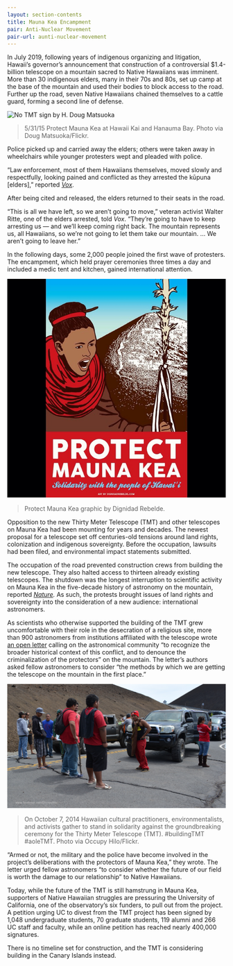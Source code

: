 ```yaml
---
layout: section-contents
title: Mauna Kea Encampment
pair: Anti-Nuclear Movement
pair-url: aunti-nuclear-movement
---
```


In July 2019, following years of indigenous organizing and litigation, Hawaii’s governor’s announcement that construction of a controversial $1.4-billion telescope on a mountain sacred to Native Hawaiians was imminent. More than 30 indigenous elders, many in their 70s and 80s, set up camp at the base of the mountain and used their bodies to block access to the road. Further up the road, seven Native Hawaiians chained themselves to a cattle guard, forming a second line of defense.

![No TMT sign by H. Doug Matsuoka](no-tmt-sign.jpg)
> 5/31/15 Protect Mauna Kea at Hawaii Kai and Hanauma Bay. Photo via Doug Matsuoka/Flickr.

Police picked up and carried away the elders; others were taken away in wheelchairs while younger protesters wept and pleaded with police.

“Law enforcement, most of them Hawaiians themselves, moved slowly and respectfully, looking pained and conflicted as they arrested the kūpuna [elders],” reported [*Vox*](https://www.vox.com/identities/2019/7/24/20706930/mauna-kea-hawaii). 

After being cited and released, the elders returned to their seats in the road.

“This is all we have left, so we aren’t going to move,” veteran activist Walter Ritte, one of the elders arrested, told *Vox*. “They’re going to have to keep arresting us — and we’ll keep coming right back. The mountain represents us, all Hawaiians, so we’re not going to let them take our mountain. … We aren’t going to leave her.”

In the following days, some 2,000 people joined the first wave of protesters. The encampment, which held prayer ceremonies three times a day and included a medic tent and kitchen, gained international attention. 

![Protect Mauna Kea graphic by Dignidad Rebelde.](dignidad-rebelde.jpg)
> Protect Mauna Kea graphic by Dignidad Rebelde.


Opposition to the new Thirty Meter Telescope (TMT) and other telescopes on Mauna Kea had been mounting for years and decades. The newest proposal for a telescope set off centuries-old tensions around land rights, colonization and indigenous sovereignty. Before the occupation, lawsuits had been filed, and environmental impact statements submitted. 

The occupation of the road prevented construction crews from building the new telescope. They also halted access to thirteen already existing telescopes. The shutdown was the longest interruption to scientific activity on Mauna Kea in the five-decade history of astronomy on the mountain, reported [*Nature*](https://www.nature.com/articles/d41586-019-02354-5)*.* As such, the protests brought issues of land rights and sovereignty into the consideration of a new audience: international astronomers.

As scientists who otherwise supported the building of the TMT grew uncomfortable with their role in the desecration of a religious site, more than 900 astronomers from institutions affiliated with the telescope wrote [an open letter](https://static1.squarespace.com/static/5d34aee654c6af0001463826/t/5d5b2bab11a18000013209af/1566256044171/Scientists-Opposing+criminalization+of+Maunakea+protectors.pdf) calling on the astronomical community “to recognize the broader historical context of this conflict, and to denounce the criminalization of the protectors” on the mountain.
The letter’s authors asked fellow astronomers to consider “the methods by which we are getting the telescope on the mountain in the first place.”

![TKTK](blockade-2014.jpg)
> On October 7, 2014 Hawaiian cultural practitioners, environmentalists, and activists gather to stand in solidarity against the groundbreaking ceremony for the Thirty Meter Telescope (TMT). #buildingTMT #aoleTMT. Photo via Occupy Hilo/Flickr.

“Armed or not, the military and the police have become involved in the project’s deliberations with the protectors of Mauna Kea,” they wrote. The letter urged fellow astronomers “to consider whether the future of our field is worth the damage to our relationship” to Native Hawaiians.

Today, while the future of the TMT is still hamstrung in Mauna Kea, supporters of Native Hawaiian struggles are pressuring the University of California, one of the observatory’s six funders, to pull out from the project. A petition urging UC to divest from the TMT project has been signed by 1,048 undergraduate students, 70 graduate students, 119 alumni and 266 UC staff and faculty, while an online petition has reached nearly 400,000 signatures. 

There is no timeline set for construction, and the TMT is considering building in the Canary Islands instead.